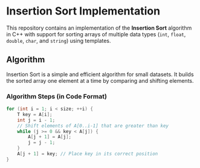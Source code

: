 # Insertion Sort Implementation

This repository contains an implementation of the **Insertion Sort** algorithm in C++ with support for sorting arrays of multiple data types (`int`, `float`, `double`, `char`, and `string`) using templates.

## Algorithm

Insertion Sort is a simple and efficient algorithm for small datasets. It builds the sorted array one element at a time by comparing and shifting elements.

### Algorithm Steps (in Code Format)
```cpp
for (int i = 1; i < size; ++i) {
    T key = A[i];
    int j = i - 1;
    // Shift elements of A[0..i-1] that are greater than key
    while (j >= 0 && key < A[j]) {
        A[j + 1] = A[j];
        j = j - 1;
    }
    A[j + 1] = key; // Place key in its correct position
}

